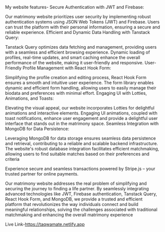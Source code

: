My website features-
Secure Authentication with JWT and Firebase:

Our matrimony website prioritizes user security by implementing robust authentication systems using JSON Web Tokens (JWT) and Firebase. Users can trust the platform with their personal information, ensuring a secure and reliable experience.
Efficient and Dynamic Data Handling with Tanstack Query:

Tanstack Query optimizes data fetching and management, providing users with a seamless and efficient browsing experience. Dynamic loading of profiles, real-time updates, and smart caching enhance the overall performance of the website, making it user-friendly and responsive.
User-Friendly Profile Management with React Hook Form:

Simplifying the profile creation and editing process, React Hook Form ensures a smooth and intuitive user experience. The form library enables dynamic and efficient form handling, allowing users to easily manage their biodata and preferences with minimal effort.
Engaging UI with Lotties, Animations, and Toasts:

Elevating the visual appeal, our website incorporates Lotties for delightful animations and interactive elements. Engaging UI animations, coupled with toast notifications, enhance user engagement and provide a delightful user interface that stands out in the matrimony space.
Seamless Integration with MongoDB for Data Persistence:

Leveraging MongoDB for data storage ensures seamless data persistence and retrieval, contributing to a reliable and scalable backend infrastructure. The website's robust database integration facilitates efficient matchmaking, allowing users to find suitable matches based on their preferences and criteria

Experience secure and seamless transactions powered by Stripe.js – your trusted partner for online payments.

Our matrimony website addresses the real problem of simplifying and securing the journey to finding a life partner. By seamlessly integrating advanced technologies like JWT, Firebase authentication, Tanstack Query, React Hook Form, and MongoDB, we provide a trusted and efficient platform that revolutionizes the way individuals connect and build meaningful relationships, solving the challenges associated with traditional matchmaking and enhancing the overall matrimony experience

Live Link-https://taqwamate.netlify.app
